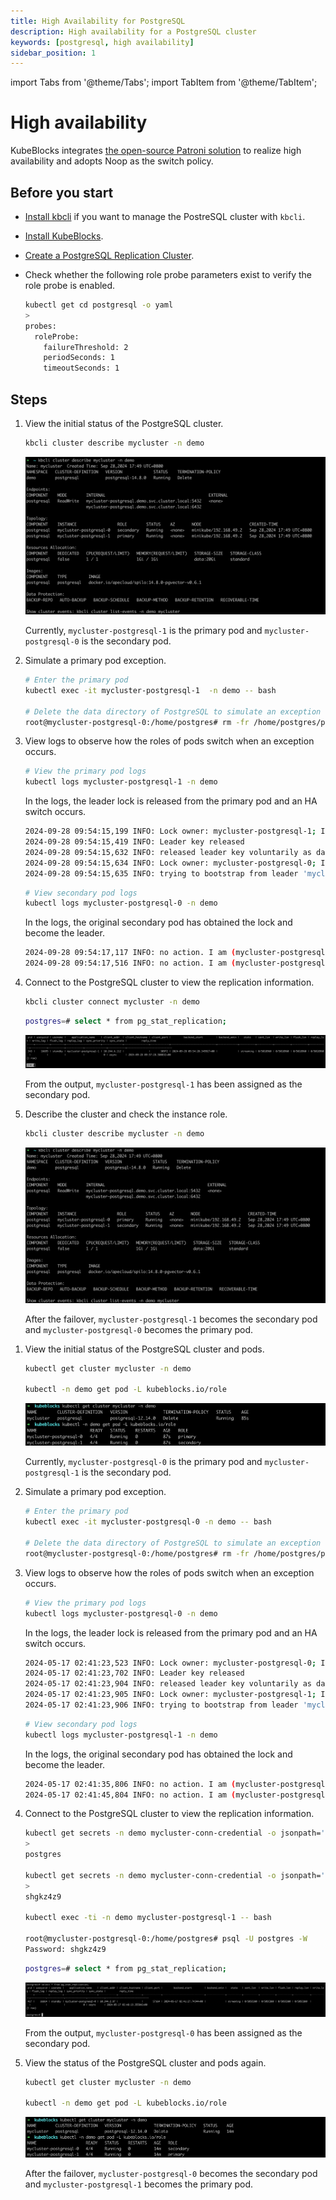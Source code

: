 ```yaml
---
title: High Availability for PostgreSQL
description: High availability for a PostgreSQL cluster
keywords: [postgresql, high availability]
sidebar_position: 1
---
```


import Tabs from '@theme/Tabs';
import TabItem from '@theme/TabItem';

# High availability

KubeBlocks integrates [the open-source Patroni solution](https://patroni.readthedocs.io/en/latest/) to realize high availability and adopts Noop as the switch policy.

## Before you start

* [Install kbcli](./../../installation/install-kbcli.md) if you want to manage the PostreSQL cluster with `kbcli`.
* [Install KubeBlocks](./../../installation/install-kubeblocks.md).
* [Create a PostgreSQL Replication Cluster](./../cluster-management/create-and-connect-a-postgresql-cluster.md#create-a-postgresql-cluster).
* Check whether the following role probe parameters exist to verify the role probe is enabled.

    ```bash
    kubectl get cd postgresql -o yaml
    >
    probes:
      roleProbe:
        failureThreshold: 2
        periodSeconds: 1
        timeoutSeconds: 1
    ```

## Steps

<Tabs>

<TabItem value="kbcli" label="kbcli" default>

1. View the initial status of the PostgreSQL cluster.

   ```bash
   kbcli cluster describe mycluster -n demo
   ```

   ![PostgreSQL cluster original status](../../../img/pgsql-ha-before.png)

   Currently, `mycluster-postgresql-1` is the primary pod and `mycluster-postgresql-0` is the secondary pod.

2. Simulate a primary pod exception.

   ```bash
   # Enter the primary pod
   kubectl exec -it mycluster-postgresql-1  -n demo -- bash

   # Delete the data directory of PostgreSQL to simulate an exception
   root@mycluster-postgresql-0:/home/postgres# rm -fr /home/postgres/pgdata/pgroot/data
   ```

3. View logs to observe how the roles of pods switch when an exception occurs.

   ```bash
   # View the primary pod logs
   kubectl logs mycluster-postgresql-1 -n demo
   ```

   In the logs, the leader lock is released from the primary pod and an HA switch occurs.

   ```bash
   2024-09-28 09:54:15,199 INFO: Lock owner: mycluster-postgresql-1; I am mycluster-postgresql-1
   2024-09-28 09:54:15,419 INFO: Leader key released
   2024-09-28 09:54:15,632 INFO: released leader key voluntarily as data dir empty and currently leader
   2024-09-28 09:54:15,634 INFO: Lock owner: mycluster-postgresql-0; I am mycluster-postgresql-1
   2024-09-28 09:54:15,635 INFO: trying to bootstrap from leader 'mycluster-postgresql-0'
   ```

   ```bash
   # View secondary pod logs
   kubectl logs mycluster-postgresql-0 -n demo
   ```

   In the logs, the original secondary pod has obtained the lock and become the leader.

   ```bash
   2024-09-28 09:54:17,117 INFO: no action. I am (mycluster-postgresql-0), the leader with the lock
   2024-09-28 09:54:17,516 INFO: no action. I am (mycluster-postgresql-0), the leader with the lock

   ```

4. Connect to the PostgreSQL cluster to view the replication information.

   ```bash
   kbcli cluster connect mycluster -n demo
   ```

   ```bash
   postgres=# select * from pg_stat_replication;
   ```

   ![PostgreSQL replication info](../../../img/pgsql-ha-pg_stat_replication.png)

   From the output, `mycluster-postgresql-1` has been assigned as the secondary pod.

5. Describe the cluster and check the instance role.

   ```bash
   kbcli cluster describe mycluster -n demo
   ```

   ![PostgreSQL cluster status after HA](../../../img/pgsql-ha-after.png)

   After the failover, `mycluster-postgresql-1` becomes the secondary pod and `mycluster-postgresql-0` becomes the primary pod.

</TabItem>

<TabItem value="kubectl" label="kubectl">

1. View the initial status of the PostgreSQL cluster and pods.

   ```bash
   kubectl get cluster mycluster -n demo

   kubectl -n demo get pod -L kubeblocks.io/role
   ```

   ![PostgreSQL cluster original status](./../../../img/api-ha-pg-original-status.png)

   Currently, `mycluster-postgresql-0` is the primary pod and `mycluster-postgresql-1` is the secondary pod.

2. Simulate a primary pod exception.

   ```bash
   # Enter the primary pod
   kubectl exec -it mycluster-postgresql-0 -n demo -- bash

   # Delete the data directory of PostgreSQL to simulate an exception
   root@mycluster-postgresql-0:/home/postgres# rm -fr /home/postgres/pgdata/pgroot/data
   ```

3. View logs to observe how the roles of pods switch  when an exception occurs.

   ```bash
   # View the primary pod logs
   kubectl logs mycluster-postgresql-0 -n demo
   ```

   In the logs, the leader lock is released from the primary pod and an HA switch occurs.

   ```bash
   2024-05-17 02:41:23,523 INFO: Lock owner: mycluster-postgresql-0; I am mycluster-postgresql-0
   2024-05-17 02:41:23,702 INFO: Leader key released
   2024-05-17 02:41:23,904 INFO: released leader key voluntarily as data dir empty and currently leader
   2024-05-17 02:41:23,905 INFO: Lock owner: mycluster-postgresql-1; I am mycluster-postgresql-0
   2024-05-17 02:41:23,906 INFO: trying to bootstrap from leader 'mycluster-postgresql-1'
   ```

   ```bash
   # View secondary pod logs
   kubectl logs mycluster-postgresql-1 -n demo
   ```

   In the logs, the original secondary pod has obtained the lock and become the leader.

   ```bash
   2024-05-17 02:41:35,806 INFO: no action. I am (mycluster-postgresql-1), the leader with the lock
   2024-05-17 02:41:45,804 INFO: no action. I am (mycluster-postgresql-1), the leader with the lock
   ```

4. Connect to the PostgreSQL cluster to view the replication information.

   ```bash
   kubectl get secrets -n demo mycluster-conn-credential -o jsonpath='{.data.username}' | base64 -d
   >
   postgres

   kubectl get secrets -n demo mycluster-conn-credential -o jsonpath='{.data.password}' | base64 -d
   >
   shgkz4z9

   kubectl exec -ti -n demo mycluster-postgresql-1 -- bash

   root@mycluster-postgresql-0:/home/postgres# psql -U postgres -W
   Password: shgkz4z9
   ```

   ```bash
   postgres=# select * from pg_stat_replication;
   ```

   ![PostgreSQL replication info](./../../../img/api-ha-pg-replication-info.png)

   From the output, `mycluster-postgresql-0` has been assigned as the secondary pod.

5. View the status of the PostgreSQL cluster and pods again.

   ```bash
   kubectl get cluster mycluster -n demo

   kubectl -n demo get pod -L kubeblocks.io/role
   ```

   ![PostgreSQL cluster status after HA](./../../../img/api-ha-pg-after.png)

   After the failover, `mycluster-postgresql-0` becomes the secondary pod and `mycluster-postgresql-1` becomes the primary pod.

</TabItem>

</Tabs>